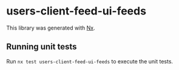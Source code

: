 # users-client-feed-ui-feeds

This library was generated with [Nx](https://nx.dev).

## Running unit tests

Run `nx test users-client-feed-ui-feeds` to execute the unit tests.
